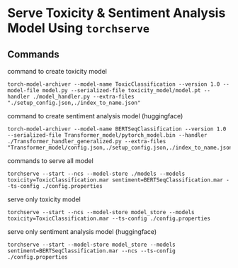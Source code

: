 # Serve Toxicity & Sentiment Analysis Model Using `torchserve`

## Commands
command to create toxicity model
```
torch-model-archiver --model-name ToxicClassification --version 1.0 --model-file model.py --serialized-file toxicity_model/model.pt --handler ./model_handler.py --extra-files "./setup_config.json,./index_to_name.json"
```

command to create sentiment analysis model (huggingface)
```
torch-model-archiver --model-name BERTSeqClassification --version 1.0 --serialized-file Transformer_model/pytorch_model.bin --handler ./Transformer_handler_generalized.py --extra-files "Transformer_model/config.json,./setup_config.json,./index_to_name.json"
```

commands to serve all model
```
torchserve --start --ncs --model-store ./models --models toxicity=ToxicClassification.mar sentiment=BERTSeqClassification.mar --ts-config ./config.properties
```

serve only toxicity model
```
torchserve --start --ncs --model-store model_store --models toxicity=ToxicClassification.mar --ts-config ./config.properties
```

serve only sentiment analysis model (huggingface)
```
torchserve --start --model-store model_store --models sentiment=BERTSeqClassification.mar --ncs --ts-config ./config.properties
```
